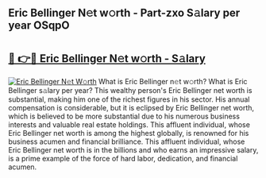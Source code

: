 ## Eric Bellinger N𝚎t w𝚘rth - Part-zxo S𝚊lary per year OSqpO

# <h2><a href="http://gc46qa.nevu.top/?p=Eric+Bellinger">🔗 👉🔴 Eric Bellinger N𝚎t w𝚘rth - S𝚊lary</a></h2>

[![Eric Bellinger N𝚎t W𝚘rth](https://i.imgur.com/Oavwk0R.jpeg)](http://gc46qa.nevu.top/?p=Eric+Bellinger)
What is Eric Bellinger n𝚎t w𝚘rth? What is Eric Bellinger s𝚊lary per year?
This wealthy person's Eric Bellinger net worth is substantial, making him one of the richest figures in his sector. His annual compensation is considerable, but it is eclipsed by Eric Bellinger net worth, which is believed to be more substantial due to his numerous business interests and valuable real estate holdings. This affluent individual, whose Eric Bellinger net worth is among the highest globally, is renowned for his business acumen and financial brilliance. This affluent individual, whose Eric Bellinger net worth is in the billions and who earns an impressive salary, is a prime example of the force of hard labor, dedication, and financial acumen.
